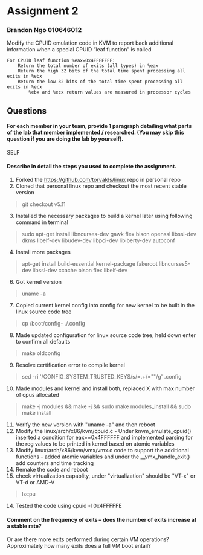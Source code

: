 # Assignment 2 
### Brandon Ngo 010646012

Modify the CPUID emulation code in KVM to report back additional information when a special CPUID “leaf function” is called

    For CPUID leaf function %eax=0x4FFFFFFF:
        Return the total number of exits (all types) in %eax
        Return the high 32 bits of the total time spent processing all exits in %ebx
        Return the low 32 bits of the total time spent processing all exits in %ecx
            %ebx and %ecx return values are measured in processor cycles

## Questions

#### For each member in your team, provide 1 paragraph detailing what parts of the lab that member implemented / researched. (You may skip this question if you are doing the lab by yourself).
SELF

#### Describe in detail the steps you used to complete the assignment. 
  1. Forked the https://github.com/torvalds/linux repo in personal repo
  2. Cloned that personal linux repo and checkout the most recent stable version 
  > git checkout v5.11
  3. Installed the necessary packages to build a kernel later using following command in terminal 
  > sudo apt-get install libncurses-dev gawk flex bison openssl libssl-dev dkms libelf-dev libudev-dev libpci-dev libiberty-dev autoconf
  4. Install more packages
  > apt-get install build-essential kernel-package fakeroot libncurses5-dev libssl-dev ccache bison flex libelf-dev 
  6. Got kernel version
  > uname -a
  7. Copied current kernel config into config for new kernel to be built in the linux source code tree
  > cp /boot/config-<KERNEL VERSION> ./.config
  8. Made updated configuration for linux source code tree, held down enter to confirm all defaults
  > make oldconfig
  9. Resolve certification error to compile kernel 
  > sed -ri '/CONFIG_SYSTEM_TRUSTED_KEYS/s/=.+/=""/g' .config 
  10. Made modules and kernel and install both, replaced X with max number of cpus allocated
  > make -j <X> modules && make -j <X> && sudo make modules_install && sudo make install
  11. Verify the new version with "uname -a" and then reboot
  12. Modify the linux/arch/x86/kvm/cpuid.c 
    - Under knvm_emulate_cpuid() inserted a condition for eax==0x4FFFFFF and implemented parsing for the reg values to be printed in kernel based on atomic variables
  10. Modify linux/arch/x86/kvm/vmx/vmx.c code to support the additional functions
    - added atomic variables and under the __vmx_handle_exit() add counters and time tracking
  11. Remake the code and reboot
  12. check virtualization capablity, under "virtualization" should be "VT-x" or VT-d or AMD-V
  > lscpu
  14. Tested the code using cpuid -l 0x4FFFFFE

#### Comment on the frequency of exits – does the number of exits increase at a stable rate? 
Or are there more exits performed during certain VM operations? Approximately how many exits does a full VM boot entail?
